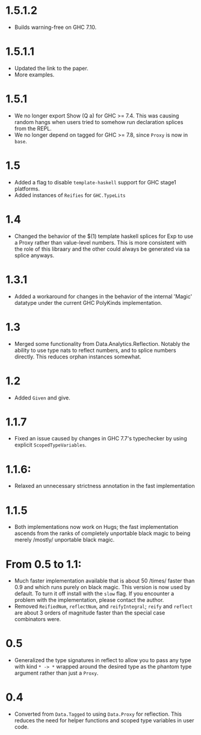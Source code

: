 # 1.5.1.2
* Builds warning-free on GHC 7.10.

# 1.5.1.1
* Updated the link to the paper.
* More examples.

# 1.5.1
* We no longer export Show (Q a) for GHC >= 7.4. This was causing random hangs when users tried to somehow run declaration splices from the REPL.
* We no longer depend on tagged for GHC >= 7.8, since `Proxy` is now in `base`.

# 1.5
* Added a flag to disable `template-haskell` support for GHC stage1 platforms.
* Added instances of `Reifies` for `GHC.TypeLits`

# 1.4
* Changed the behavior of the $(1) template haskell splices for Exp to use a Proxy rather than value-level numbers. This is more consistent with the role of this libraary and the other could always be generated via sa splice anyways.

# 1.3.1
* Added a workaround for changes in the behavior of the internal 'Magic' datatype under the current GHC PolyKinds implementation.

# 1.3
* Merged some functionality from Data.Analytics.Reflection. Notably the ability to use type nats to reflect numbers, and to splice numbers directly. This reduces orphan instances somewhat.

# 1.2
* Added `Given` and give.

# 1.1.7
* Fixed an issue caused by changes in GHC 7.7's typechecker by using explicit `ScopedTypeVariables`.

# 1.1.6:
* Relaxed an unnecessary strictness annotation in the fast implementation

# 1.1.5
* Both implementations now work on Hugs; the fast implementation ascends
  from the ranks of completely unportable black magic to being merely
  /mostly/ unportable black magic.

# From 0.5 to 1.1:

* Much faster implementation available that is about 50 /times/ faster than
  0.9 and which runs purely on black magic. This version is now used by
  default. To turn it off install with the `slow` flag. If you encounter a
  problem with the implementation, please contact the author.
* Removed `ReifiedNum`, `reflectNum`, and `reifyIntegral`; `reify` and
  `reflect` are about 3 orders of magnitude faster than the special case
  combinators were.

# 0.5
* Generalized the type signatures in reflect to allow you to pass any type
  with kind `* -> *` wrapped around the desired type as the phantom type
  argument rather than just a `Proxy`.

# 0.4
* Converted from `Data.Tagged` to using `Data.Proxy` for reflection. This
  reduces the need for helper functions and scoped type variables in user
  code.
